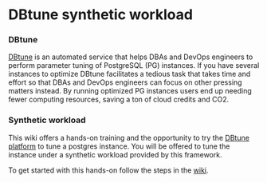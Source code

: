 # DBtune synthetic workload

### DBtune

[DBtune](https://www.dbtune.com/) is an automated service that helps DBAs and DevOps engineers to perform parameter tuning of PostgreSQL (PG) instances. 
If you have several instances to optimize DBtune facilitates a tedious task that takes time and effort so that DBAs and DevOps engineers can focus on other pressing matters instead.
By running optimized PG instances users end up needing fewer computing resources, saving a ton of cloud credits and CO2.


### Synthetic workload
This wiki offers a hands-on training and the opportunity to try the [DBtune platform](https://app.dbtune.com/) to tune a postgres instance. 
You will be offered to tune the instance under a synthetic workload provided by this framework.

To get started with this hands-on follow the steps in the [wiki](https://github.com/dbtuneai/synthetic_workload/wiki).
